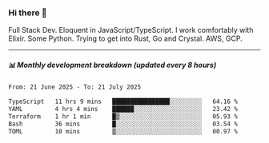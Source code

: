 ### Hi there 👋

Full Stack Dev. Eloquent in JavaScript/TypeScript. I work comfortably with Elixir. Some Python. Trying to get into Rust, Go and Crystal. AWS, GCP.

***

##### 📊 Monthly development breakdown (updated every 8 hours)

<!--START_SECTION:waka-->

```txt
From: 21 June 2025 - To: 21 July 2025

TypeScript   11 hrs 9 mins   ████████████████░░░░░░░░░   64.16 %
YAML         4 hrs 4 mins    ██████░░░░░░░░░░░░░░░░░░░   23.42 %
Terraform    1 hr 1 min      █▒░░░░░░░░░░░░░░░░░░░░░░░   05.93 %
Bash         36 mins         █░░░░░░░░░░░░░░░░░░░░░░░░   03.54 %
TOML         10 mins         ▒░░░░░░░░░░░░░░░░░░░░░░░░   00.97 %
```

<!--END_SECTION:waka-->
